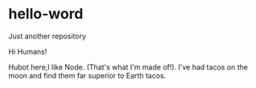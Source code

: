 # hello-word
Just another repository

Hi Humans!

Hubot here,I like Node. (That's what I'm made of!).
I've had tacos on the moon and find them far superior to Earth tacos.
